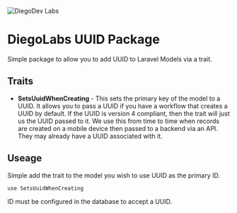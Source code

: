 ![DiegoDev Labs](https://www.dropbox.com/s/3fufybtdhru6mhb/DiegoLabs%20Logo.png)

# DiegoLabs UUID Package

Simple package to allow you to add UUID to Laravel Models via a trait. 

## Traits
* __SetsUuidWhenCreating__ - This sets the primary key of the model to a UUID. It allows you to pass a UUID if 
you have a workflow that creates a UUID by default. If the UUID is version 4 compliant, then the trait will 
just us the UUID passed to it. We use this from time to time when records are created on a mobile device then
passed to a backend via an API. They may already have a UUID associated with it. 

## Useage 

Simple add the trait to the model you wish to use UUID as the primary ID. 

```
use SetsUuidWhenCreating
```

ID must be configured in the database to accept a UUID. 
